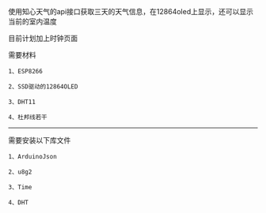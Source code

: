 使用知心天气的api接口获取三天的天气信息，在12864oled上显示，还可以显示当前的室内温度

目前计划加上时钟页面

需要材料

	1、ESP8266
	
	2、SSD驱动的12864OLED
	
	3、DHT11
	
	4、杜邦线若干
_________

需要安装以下库文件

	1、ArduinoJson
	
	2、u8g2
	
	3、Time
	
	4、DHT
	
